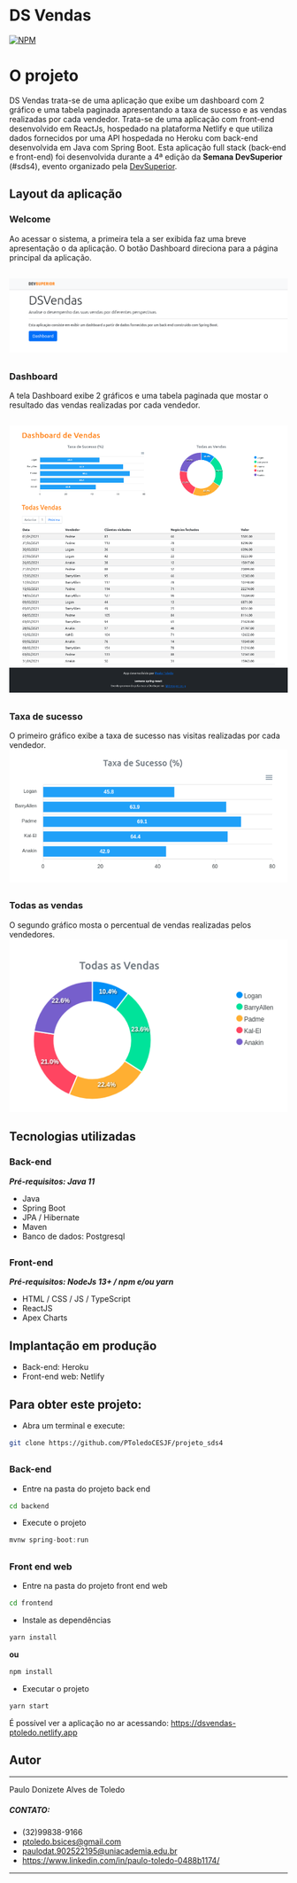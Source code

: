 # DS Vendas 
[![NPM](https://img.shields.io/npm/l/react)](https://github.com/PToledoCESJF/projeto_sds4/blob/master/LICENSE) 


# O projeto
DS Vendas trata-se de uma aplicação que exibe um dashboard com 2 gráfico e uma tabela paginada apresentando a taxa de sucesso e as vendas realizadas por cada vendedor.
Trata-se de uma aplicação com front-end desenvolvido em ReactJs, hospedado na plataforma Netlify e que utiliza dados 
fornecidos por uma API hospedada no Heroku com back-end desenvolvida em Java com Spring Boot.
Esta aplicação full stack (back-end e front-end) foi desenvolvida durante a 4ª edição da **Semana DevSuperior** (#sds4), evento organizado pela [DevSuperior](https://devsuperior.com "Site da DevSuperior").
## Layout da aplicação
### Welcome
Ao acessar o sistema, a primeira tela a ser exibida faz uma breve apresentação o da aplicação.
O botão Dashboard direciona para a página principal da aplicação.
##
![Welcome](https://github.com/PToledoCESJF/projeto_sds4/blob/master/assets/welcome.png)
##
### Dashboard
A tela Dashboard exibe 2 gráficos e uma tabela paginada que mostar o resultado das vendas realizadas por cada vendedor.
##
![Dashboard](https://github.com/PToledoCESJF/projeto_sds4/blob/master/assets/Dashboard.png)
##
### Taxa de sucesso
O primeiro gráfico exibe a taxa de sucesso nas visitas realizadas por cada vendedor.
![TaxaSucesso](https://github.com/PToledoCESJF/projeto_sds4/blob/master/assets/chart1.png)
##
### Todas as vendas
O segundo gráfico mosta o percentual de vendas realizadas pelos vendedores.
![TaxaSucesso](https://github.com/PToledoCESJF/projeto_sds4/blob/master/assets/chart2.png)
## Tecnologias utilizadas
### Back-end 
***Pré-requisitos: Java 11***
- Java
- Spring Boot
- JPA / Hibernate
- Maven
- Banco de dados: Postgresql
##
### Front-end
***Pré-requisitos: NodeJs 13+ / npm e/ou yarn***
- HTML / CSS / JS / TypeScript
- ReactJS
- Apex Charts
##
## Implantação em produção
- Back-end: Heroku
- Front-end web: Netlify
## 
## Para obter este projeto:
- Abra um terminal e execute:
```bash
git clone https://github.com/PToledoCESJF/projeto_sds4
```
##
### Back-end
- Entre na pasta do projeto back end
```bash
cd backend
```
- Execute o projeto
```java
mvnw spring-boot:run
```
##
### Front end web
- Entre na pasta do projeto front end web
```bash
cd frontend
```
- Instale as dependências
```bash
yarn install
```
**ou**
```bash
npm install
```

- Executar o projeto
```bash
yarn start
```
É possível ver a aplicação no ar acessando:
https://dsvendas-ptoledo.netlify.app
##
## Autor
***
Paulo Donizete Alves de Toledo
##### CONTATO:
- (32)99838-9166
- ptoledo.bsices@gmail.com
- paulodat.902522195@uniacademia.edu.br
- https://www.linkedin.com/in/paulo-toledo-0488b1174/
***

